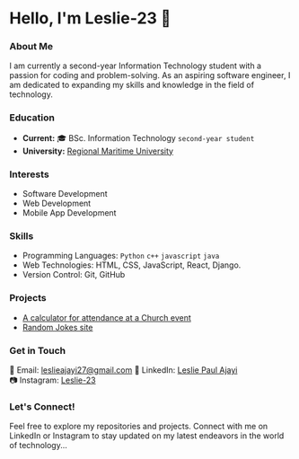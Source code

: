 # Hello, I'm Leslie-23 👋

### About Me
I am currently a second-year Information Technology student with a passion for coding and problem-solving. As an aspiring software engineer, I am dedicated to expanding my skills and knowledge in the field of technology.

### Education
- **Current:** 🎓 BSc. Information Technology `second-year student`  
- **University:** [Regional Maritime University](https://rmu.edu.gh/)
  

### Interests
- Software Development
- Web Development
- Mobile App Development

### Skills
- Programming Languages: `Python` `c++`  `javascript` `java` 
- Web Technologies: HTML, CSS, JavaScript, React, Django.
- Version Control: Git, GitHub

### Projects
- [A calculator for attendance at a Church event](https://wci-spintex-attendance.netlify.app/)
- [Random Jokes site](https://mordecai-and-rigby-fun2.netlify.app/)


### Get in Touch
📧 Email: [leslieajayi27@gmail.com](leslieajayi27@gmail.com) 
🔗 LinkedIn: [Leslie Paul Ajayi](https://www.linkedin.com/in/leslie-paul-ajayi-45a725279?utm_source=share&utm_campaign=share_via&utm_content=profile&utm_medium=android_app)  
📷 Instagram: [Leslie-23](https://www.instagram.com/i_am.leslie/)

### Let's Connect!
Feel free to explore my repositories and projects. Connect with me on LinkedIn or Instagram to stay updated on my latest endeavors in the world of technology...
